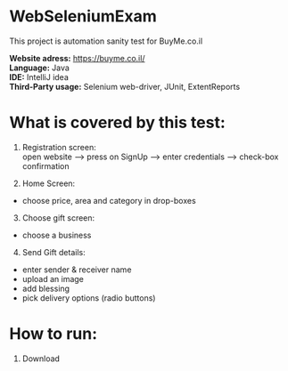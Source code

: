 WebSeleniumExam
=======
This project is automation sanity test for BuyMe.co.il

**Website adress:** https://buyme.co.il/  
**Language:** Java  
**IDE:** IntelliJ idea  
**Third-Party usage:** Selenium web-driver, JUnit, ExtentReports  

# What is covered by this test:
1. Registration screen:  
open website --> press on SignUp --> enter credentials --> check-box confirmation   
  
2. Home Screen:  
* choose price, area and category in drop-boxes  
  
3. Choose gift screen:  
* choose a business  
  
4. Send Gift details:  
* enter sender & receiver name  
* upload an image  
* add blessing  
* pick delivery options (radio buttons)


# How to run:  
1. Download 
